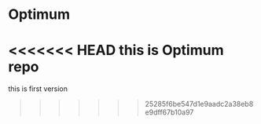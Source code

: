 # Optimum
<<<<<<< HEAD
this is Optimum repo
=======
this is first version
>>>>>>> 25285f6be547d1e9aadc2a38eb8e9dff67b10a97
